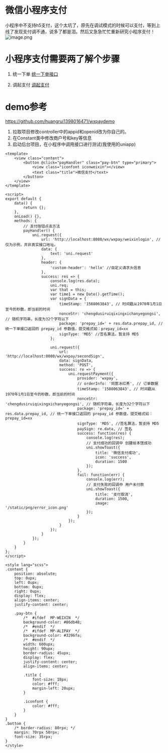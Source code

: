 
# 微信小程序支付
小程序中不支持h5支付，这个太坑了，原先在调试模式的时候可以支付，等到上线了发现支付调不通，说多了都是泪。然后又急急忙忙重新研究小程序支付！
![image.png](https://img.hacpai.com/file/2020/04/image-6f4a1fff.png)
# 小程序支付需要两了解个步骤
1. 统一下单
[统一下单接口](https://pay.weixin.qq.com/wiki/doc/api/wxa/wxa_api.php?chapter=9_1&index=1)

2. 调起支付
[调起支付](https://pay.weixin.qq.com/wiki/doc/api/wxa/wxa_api.php?chapter=7_7&index=5)
# demo参考
https://github.com/huangrui1398016471/wxpaydemo

1. 拉取项目修改controller中的appid和openid改为你自己的。
2. 在Constant类中修改商户号和key等信息
3. 启动后台项目，在小程序中调用接口进行测试(我使用的uniapp)


```
<template>
	<view class="content">
		<button @click="payHandler" class="pay-btn" type="primary">
			<view class="iconfont iconweixin"></view>
			<text class="title">微信支付</text>
		</button>
	</view>
</template>

<script>
export default {
	data() {
		return {};
	},
	onLoad() {},
	methods: {
		// 支付按钮点击方法
		payHandler() {
			uni.request({
				url: 'http://localhost:8080/wx/wxpay/weixinlogin', //仅为示例，并非真实接口地址。
				data: {
					text: 'uni.request'
				},
				header: {
					'custom-header': 'hello' //自定义请求头信息
				},
				success: res => {
					console.log(res.data);
					uni.req;
					var that = this;
					var time1 = new Date().getTime();
					var signData = {
						timeStamp: '1588063843', // 时间戳从1970年1月1日至今的秒数，即当前的时间
						nonceStr: 'chengdusiruiqixingxichanyegongsi', // 随机字符串，长度为32个字符以下
						package: 'prepay_id=' + res.data.prepay_id, // 统一下单接口返回的 prepay_id 参数值，提交格式如：prepay_id=xx
						signType: 'MD5' //签名算法，暂支持 MD5
					};

					uni.request({
						url: 'http://localhost:8080/wx/wxpay/secondSign',
						data: signData,
						method: 'POST',
						success: re => {
							uni.requestPayment({
								provider: 'wxpay',
								// orderInfo: '同意冰红茶', // 订单数据
								timeStamp: '1588063843', // 时间戳从1970年1月1日至今的秒数，即当前的时间
								nonceStr: 'chengdusiruiqixingxichanyegongsi', // 随机字符串，长度为32个字符以下
								package: 'prepay_id=' + res.data.prepay_id, // 统一下单接口返回的 prepay_id 参数值，提交格式如：prepay_id=xx
								signType: 'MD5', //签名算法，暂支持 MD5
								paySign: re.data, // 签名
								success: function(res) {
									console.log(res);
									// 支付成功的回调中 创建绘本馆成功
									uni.showToast({
										title: '微信支付成功',
										icon: 'success',
										duration: 1500
									});
								},
								fail: function(err) {
									console.log(err);
									// 支付失败的回调中 用户未付款
									uni.showToast({
										title: '支付取消',
										duration: 1500,
										image: '/static/png/error_icon.png'
									});
								}
							});
						}
					});
				}
			});
		}
	}
};
</script>

<style lang="scss">
.content {
	position: absolute;
	top: 0upx;
	left: 0upx;
	bottom: 0upx;
	right: 0upx;
	display: flex;
	align-items: center;
	justify-content: center;

	.pay-btn {
		/*  #ifdef  MP-WEIXIN  */
		background-color: #86db48;
		/*  #endif  */
		/*  #ifdef  MP-ALIPAY  */
		background-color: #3296fa;
		/*  #endif  */
		width: 600upx;
		height: 90upx;
		border-radius: 45upx;
		display: flex;
		justify-content: center;
		align-items: center;

		.title {
			font-size: 18px;
			color: #fff;
			margin-left: 20upx;
		}

		.iconfont {
			color: #fff;
		}
	}
}
.bottom {
	/* border-radius: 80rpx; */
	margin: 70rpx 50rpx;
	font-size: 35rpx;
}
</style>

```
